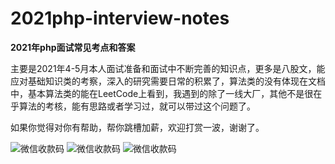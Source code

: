 # 2021php-interview-notes
**2021年php面试常见考点和答案**

主要是2021年4-5月本人面试准备和面试中不断完善的知识点，更多是八股文，能应对基础知识类的考察，深入的研究需要日常的积累了，算法类的没有体现在文档中，基本算法类的能在LeetCode上看到，我遇到的除了一线大厂，其他不是很在乎算法的考核，能有思路或者学习过，就可以带过这个问题了。

如果你觉得对你有帮助，帮你跳槽加薪，欢迎打赏一波，谢谢了。

![微信收款码](https://hxd.life/img/wxpay.jpg)
![微信收款码](https://hxd.life/img/alipay.jpg)
![微信收款码](https://hxd.life/img/unionpay.png)
